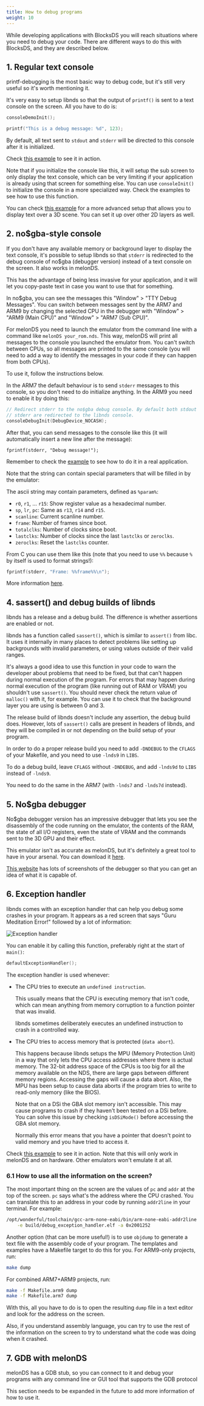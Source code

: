 ```yaml
---
title: How to debug programs
weight: 10
---
```


While developing applications with BlocksDS you will reach situations where you
need to debug your code. There are different ways to do this with BlocksDS, and
they are described below.

## 1. Regular text console

printf-debugging is the most basic way to debug code, but it's still very useful
so it's worth mentioning it.

It's very easy to setup libnds so that the output of `printf()` is sent to a
text console on the screen. All you have to do is:

```c
consoleDemoInit();

printf("This is a debug message: %d", 123);
```

By default, all text sent to `stdout` and `stderr` will be directed to this
console after it is initialized.

Check [this example](https://github.com/blocksds/sdk/tree/master/examples/console/ansi_console)
to see it in action.

Note that if you initialize the console like this, it will setup the sub screen
to only display the text console, which can be very limiting if your application
is already using that screen for something else. You can use `consoleInit()` to
initialize the console in a more specialized way. Check the examples to see how
to use this function.

You can check [this example](https://github.com/blocksds/sdk/tree/master/examples/graphics_3d/text_over_3d)
for a more advanced setup that allows you to display text over a 3D scene. You
can set it up over other 2D layers as well.

## 2. no$gba-style console

If you don't have any available memory or background layer to display the text
console, it's possible to setup libnds so that `stderr` is redirected to the
debug console of no$gba (debugger version) instead of a text console on the
screen. It also works in melonDS.

This has the advantage of being less invasive for your application, and
it will let you copy-paste text in case you want to use that for something.

In no$gba, you can see the messages this "Window" > "TTY Debug Messages". You
can switch between messages sent by the ARM7 and ARM9 by changing the selected
CPU in the debugger with "Window" > "ARM9 (Main CPU)" and "Window" > "ARM7 (Sub
CPU)".

For melonDS you need to launch the emulator from the command line with a command
like `melonDS your_rom.nds`. This way, melonDS will print all messages to the
console you launched the emulator from. You can't switch between CPUs, so all
messages are printed to the same console (you will need to add a way to identify
the messages in your code if they can happen from both CPUs).

To use it, follow the instructions below.

In the ARM7 the default behaviour is to send `stderr` messages to this console,
so you don't need to do initialize anything. In the ARM9 you need to enable it
by doing this:

```c
// Redirect stderr to the no$gba debug console. By default both stdout and
// stderr are redirected to the libnds console.
consoleDebugInit(DebugDevice_NOCASH);
```

After that, you can send messages to the console like this (it will
automatically insert a new line after the message):
```
fprintf(stderr, "Debug message!");
```

Remember to check the [example](https://github.com/blocksds/sdk/tree/master/examples/debug/nocash_debug)
to see how to do it in a real application.

Note that the string can contain special parameters that will be filled in by
the emulator:

The ascii string may contain parameters, defined as `%param%`:

- `r0`, `r1`, ... `r15`: Show register value as a hexadecimal number.
- `sp`, `lr`, `pc`: Same as `r13`, `r14` and `r15`.
- `scanline`: Current scanline number.
- `frame`: Number of frames since boot.
- `totalclks`: Number of clocks since boot.
- `lastclks`: Number of clocks since the last `lastclks` or `zeroclks`.
- `zeroclks`: Reset the `lastclks` counter.

From C you can use them like this (note that you need to use `%%` because `%` by
itself is used to format strings!):
```c
fprintf(stderr, "Frame: %%frame%%\n");
```

More information [here](https://problemkaputt.de/gbatek.htm#debugmessages).

## 4. sassert() and debug builds of libnds

libnds has a release and a debug build. The difference is whether assertions are
enabled or not.

libnds has a function called `sassert()`, which is similar to `assert()` from
libc. It uses it internally in many places to detect problems like setting up
backgrounds with invalid parameters, or using values outside of their valid
ranges.

It's always a good idea to use this function in your code to warn the developer
about problems that need to be fixed, but that can't happen during normal
execution of the program. For errors that may happen during normal execution of
the program (like running out of RAM or VRAM) you shouldn't use `sassert()`. You
should never check the return value of `malloc()` with it, for example. You can
use it to check that the background layer you are using is between 0 and 3.

The release build of libnds doesn't include any assertion, the debug build does.
However, lots of `sassert()` calls are present in headers of libnds, and they
will be compiled in or not depending on the build setup of your program.

In order to do a proper release build you need to add `-DNDEBUG` to the `CFLAGS`
of your Makefile, and you need to use `-lnds9` in `LIBS`.

To do a debug build, leave `CFLAGS` without `-DNDEBUG`, and add `-lnds9d` to
`LIBS` instead of `-lnds9`.

You need to do the same in the ARM7 (with `-lnds7` and `-lnds7d` instead).

## 5. No$gba debugger

No$gba debugger version has an impressive debugger that lets you see the
disassembly of the code running on the emulator, the contents of the RAM, the
state of all I/O registers, even the state of VRAM and the commands sent to the
3D GPU and their effect.

This emulator isn't as accurate as melonDS, but it's definitely a great tool to
have in your arsenal. You can download it [here](https://problemkaputt.de/gba.htm).

[This website](https://problemkaputt.de/gbapics.htm) has lots of screenshots of
the debugger so that you can get an idea of what it is capable of.

## 6. Exception handler

libnds comes with an exception handler that can help you debug some crashes in
your program. It appears as a red screen that says "Guru Meditation Error!"
followed by a lot of information:

![Exception handler](../exception_handler.png "Exception handler")

You can enable it by calling this function, preferably right at the start of
`main()`:

```c
defaultExceptionHandler();
```

The exception handler is used whenever:

- The CPU tries to execute an `undefined instruction`.

  This usually means that the CPU is executing memory that isn't code, which can
  mean anything from memory corruption to a function pointer that was invalid.

  libnds sometimes deliberately executes an undefined instruction to crash in a
  controlled way.

- The CPU tries to access memory that is protected (`data abort`).

  This happens because libnds setups the MPU (Memory Protection Unit) in a way
  that only lets the CPU access addresses where there is actual memory. The
  32-bit address space of the CPUs is too big for all the memory available on
  the NDS, there are large gaps between different memory regions. Accessing
  the gaps will cause a data abort. Also, the MPU has been setup to cause data
  aborts if the program tries to write to read-only memory (like the BIOS).

  Note that on a DSi the GBA slot memory isn't accessible. This may cause
  programs to crash if they haven't been tested on a DSi before. You can solve
  this issue by checking `isDSiMode()` before accessing the GBA slot memory.

  Normally this error means that you have a pointer that doesn't point to valid
  memory and you have tried to access it.

Check [this example](https://github.com/blocksds/sdk/tree/master/examples/debug/exception_handler)
to see it in action. Note that this will only work in melonDS and on hardware.
Other emulators won't emulate it at all.

### 6.1 How to use all the information on the screen?

The most important thing on the screen are the values of `pc` and `addr` at the
top of the screen. `pc` says what's the address where the CPU crashed. You can
translate this to an address in your code by running `addr2line` in your
terminal. For example:

```sh
/opt/wonderful/toolchain/gcc-arm-none-eabi/bin/arm-none-eabi-addr2line \
    -e build/debug_exception_handler.elf -a 0x2001252
```

Another option (that can be more useful!) is to use `objdump` to generate a text
file with the assembly code of your program. The templates and examples have a
Makefile target to do this for you. For ARM9-only projects, run:
```sh
make dump
```

For combined ARM7+ARM9 projects, run:
```sh
make -f Makefile.arm9 dump
make -f Makefile.arm7 dump
```

With this, all you have to do is to open the resulting `dump` file in a text
editor and look for the address on the screen.

Also, if you understand assembly language, you can try to use the rest of the
information on the screen to try to understand what the code was doing when it
crashed.

## 7. GDB with melonDS

melonDS has a GDB stub, so you can connect to it and debug your programs with
any command line or GUI tool that supports the GDB protocol

This section needs to be expanded in the future to add more information of how
to use it.
